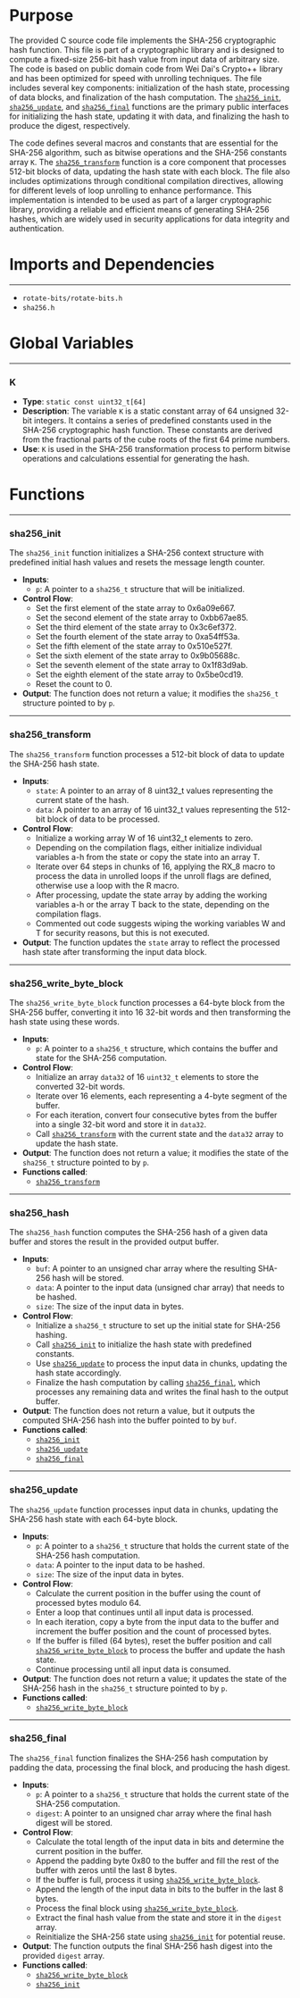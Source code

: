 # Purpose
The provided C source code file implements the SHA-256 cryptographic hash function. This file is part of a cryptographic library and is designed to compute a fixed-size 256-bit hash value from input data of arbitrary size. The code is based on public domain code from Wei Dai's Crypto++ library and has been optimized for speed with unrolling techniques. The file includes several key components: initialization of the hash state, processing of data blocks, and finalization of the hash computation. The [`sha256_init`](#sha256_init), [`sha256_update`](#sha256_update), and [`sha256_final`](#sha256_final) functions are the primary public interfaces for initializing the hash state, updating it with data, and finalizing the hash to produce the digest, respectively.

The code defines several macros and constants that are essential for the SHA-256 algorithm, such as bitwise operations and the SHA-256 constants array `K`. The [`sha256_transform`](#sha256_transform) function is a core component that processes 512-bit blocks of data, updating the hash state with each block. The file also includes optimizations through conditional compilation directives, allowing for different levels of loop unrolling to enhance performance. This implementation is intended to be used as part of a larger cryptographic library, providing a reliable and efficient means of generating SHA-256 hashes, which are widely used in security applications for data integrity and authentication.
# Imports and Dependencies

---
- `rotate-bits/rotate-bits.h`
- `sha256.h`


# Global Variables

---
### K
- **Type**: ``static const uint32_t[64]``
- **Description**: The variable `K` is a static constant array of 64 unsigned 32-bit integers. It contains a series of predefined constants used in the SHA-256 cryptographic hash function. These constants are derived from the fractional parts of the cube roots of the first 64 prime numbers.
- **Use**: `K` is used in the SHA-256 transformation process to perform bitwise operations and calculations essential for generating the hash.


# Functions

---
### sha256\_init<!-- {{#callable:sha256_init}} -->
The `sha256_init` function initializes a SHA-256 context structure with predefined initial hash values and resets the message length counter.
- **Inputs**:
    - `p`: A pointer to a `sha256_t` structure that will be initialized.
- **Control Flow**:
    - Set the first element of the state array to 0x6a09e667.
    - Set the second element of the state array to 0xbb67ae85.
    - Set the third element of the state array to 0x3c6ef372.
    - Set the fourth element of the state array to 0xa54ff53a.
    - Set the fifth element of the state array to 0x510e527f.
    - Set the sixth element of the state array to 0x9b05688c.
    - Set the seventh element of the state array to 0x1f83d9ab.
    - Set the eighth element of the state array to 0x5be0cd19.
    - Reset the count to 0.
- **Output**: The function does not return a value; it modifies the `sha256_t` structure pointed to by `p`.


---
### sha256\_transform<!-- {{#callable:sha256_transform}} -->
The `sha256_transform` function processes a 512-bit block of data to update the SHA-256 hash state.
- **Inputs**:
    - `state`: A pointer to an array of 8 uint32_t values representing the current state of the hash.
    - `data`: A pointer to an array of 16 uint32_t values representing the 512-bit block of data to be processed.
- **Control Flow**:
    - Initialize a working array W of 16 uint32_t elements to zero.
    - Depending on the compilation flags, either initialize individual variables a-h from the state or copy the state into an array T.
    - Iterate over 64 steps in chunks of 16, applying the RX_8 macro to process the data in unrolled loops if the unroll flags are defined, otherwise use a loop with the R macro.
    - After processing, update the state array by adding the working variables a-h or the array T back to the state, depending on the compilation flags.
    - Commented out code suggests wiping the working variables W and T for security reasons, but this is not executed.
- **Output**: The function updates the `state` array to reflect the processed hash state after transforming the input data block.


---
### sha256\_write\_byte\_block<!-- {{#callable:sha256_write_byte_block}} -->
The `sha256_write_byte_block` function processes a 64-byte block from the SHA-256 buffer, converting it into 16 32-bit words and then transforming the hash state using these words.
- **Inputs**:
    - `p`: A pointer to a `sha256_t` structure, which contains the buffer and state for the SHA-256 computation.
- **Control Flow**:
    - Initialize an array `data32` of 16 `uint32_t` elements to store the converted 32-bit words.
    - Iterate over 16 elements, each representing a 4-byte segment of the buffer.
    - For each iteration, convert four consecutive bytes from the buffer into a single 32-bit word and store it in `data32`.
    - Call [`sha256_transform`](#sha256_transform) with the current state and the `data32` array to update the hash state.
- **Output**: The function does not return a value; it modifies the state of the `sha256_t` structure pointed to by `p`.
- **Functions called**:
    - [`sha256_transform`](#sha256_transform)


---
### sha256\_hash<!-- {{#callable:sha256_hash}} -->
The `sha256_hash` function computes the SHA-256 hash of a given data buffer and stores the result in the provided output buffer.
- **Inputs**:
    - `buf`: A pointer to an unsigned char array where the resulting SHA-256 hash will be stored.
    - `data`: A pointer to the input data (unsigned char array) that needs to be hashed.
    - `size`: The size of the input data in bytes.
- **Control Flow**:
    - Initialize a `sha256_t` structure to set up the initial state for SHA-256 hashing.
    - Call [`sha256_init`](#sha256_init) to initialize the hash state with predefined constants.
    - Use [`sha256_update`](#sha256_update) to process the input data in chunks, updating the hash state accordingly.
    - Finalize the hash computation by calling [`sha256_final`](#sha256_final), which processes any remaining data and writes the final hash to the output buffer.
- **Output**: The function does not return a value, but it outputs the computed SHA-256 hash into the buffer pointed to by `buf`.
- **Functions called**:
    - [`sha256_init`](#sha256_init)
    - [`sha256_update`](#sha256_update)
    - [`sha256_final`](#sha256_final)


---
### sha256\_update<!-- {{#callable:sha256_update}} -->
The `sha256_update` function processes input data in chunks, updating the SHA-256 hash state with each 64-byte block.
- **Inputs**:
    - `p`: A pointer to a `sha256_t` structure that holds the current state of the SHA-256 hash computation.
    - `data`: A pointer to the input data to be hashed.
    - `size`: The size of the input data in bytes.
- **Control Flow**:
    - Calculate the current position in the buffer using the count of processed bytes modulo 64.
    - Enter a loop that continues until all input data is processed.
    - In each iteration, copy a byte from the input data to the buffer and increment the buffer position and the count of processed bytes.
    - If the buffer is filled (64 bytes), reset the buffer position and call [`sha256_write_byte_block`](#sha256_write_byte_block) to process the buffer and update the hash state.
    - Continue processing until all input data is consumed.
- **Output**: The function does not return a value; it updates the state of the SHA-256 hash in the `sha256_t` structure pointed to by `p`.
- **Functions called**:
    - [`sha256_write_byte_block`](#sha256_write_byte_block)


---
### sha256\_final<!-- {{#callable:sha256_final}} -->
The `sha256_final` function finalizes the SHA-256 hash computation by padding the data, processing the final block, and producing the hash digest.
- **Inputs**:
    - `p`: A pointer to a `sha256_t` structure that holds the current state of the SHA-256 computation.
    - `digest`: A pointer to an unsigned char array where the final hash digest will be stored.
- **Control Flow**:
    - Calculate the total length of the input data in bits and determine the current position in the buffer.
    - Append the padding byte 0x80 to the buffer and fill the rest of the buffer with zeros until the last 8 bytes.
    - If the buffer is full, process it using [`sha256_write_byte_block`](#sha256_write_byte_block).
    - Append the length of the input data in bits to the buffer in the last 8 bytes.
    - Process the final block using [`sha256_write_byte_block`](#sha256_write_byte_block).
    - Extract the final hash value from the state and store it in the `digest` array.
    - Reinitialize the SHA-256 state using [`sha256_init`](#sha256_init) for potential reuse.
- **Output**: The function outputs the final SHA-256 hash digest into the provided `digest` array.
- **Functions called**:
    - [`sha256_write_byte_block`](#sha256_write_byte_block)
    - [`sha256_init`](#sha256_init)


